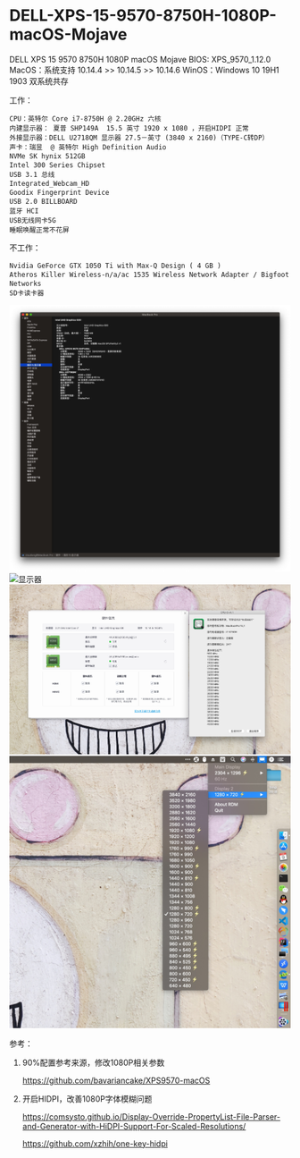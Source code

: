 # DELL-XPS-15-9570-8750H-1080P-macOS-Mojave
DELL XPS 15 9570 8750H 1080P macOS Mojave
BIOS: XPS_9570_1.12.0
MacOS：系统支持 10.14.4 >> 10.14.5 >> 10.14.6 
WinOS：Windows 10 19H1 1903 双系统共存


工作：

    CPU：英特尔 Core i7-8750H @ 2.20GHz 六核
    内建显示器： 夏普 SHP149A  15.5 英寸 1920 x 1080 ，开启HIDPI 正常
    外接显示器：DELL U2718QM 显示器 27.5－英寸 (3840 x 2160)（TYPE-C转DP）
    声卡：瑞昱  @ 英特尔 High Definition Audio
    NVMe SK hynix 512GB
    Intel 300 Series Chipset
    USB 3.1 总线
    Integrated_Webcam_HD
    Goodix Fingerprint Device
    USB 2.0 BILLBOARD 
    蓝牙 HCI
    USB无线网卡5G
    睡眠唤醒正常不花屏



不工作：

    Nvidia GeForce GTX 1050 Ti with Max-Q Design ( 4 GB )
    Atheros Killer Wireless-n/a/ac 1535 Wireless Network Adapter / Bigfoot Networks
    SD卡读卡器


![系统概览](https://github.com/cloudlang/DELL-XPS-15-9570-8750H-1080P-macOS-Mojave/blob/master/imgs/系统概览.png)
![显示器](https://github.com/cloudlang/DELL-XPS-15-9570-8750H-1080P-macOS-Mojave/blob/master/imgs/显示器.png)
![CPU信息](https://github.com/cloudlang/DELL-XPS-15-9570-8750H-1080P-macOS-Mojave/blob/master/imgs/CPU%E4%BF%A1%E6%81%AF.jpg)
![HIDPI](https://github.com/cloudlang/DELL-XPS-15-9570-8750H-1080P-macOS-Mojave/blob/master/imgs/HIDPI.jpg)

参考：

1. 90%配置参考来源，修改1080P相关参数

    https://github.com/bavariancake/XPS9570-macOS

    
2. 开启HIDPI，改善1080P字体模糊问题

    https://comsysto.github.io/Display-Override-PropertyList-File-Parser-and-Generator-with-HiDPI-Support-For-Scaled-Resolutions/
    
    https://github.com/xzhih/one-key-hidpi
    
